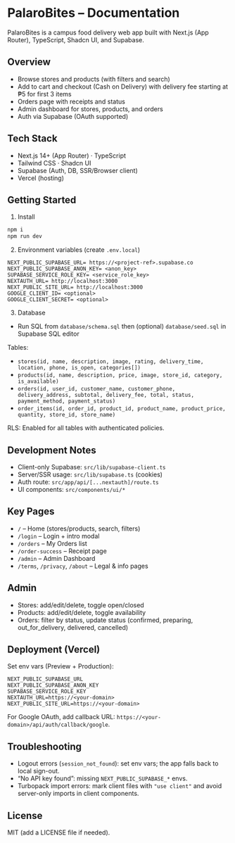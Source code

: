 # PalaroBites – Documentation

PalaroBites is a campus food delivery web app built with Next.js (App Router), TypeScript, Shadcn UI, and Supabase.

## Overview

- Browse stores and products (with filters and search)
- Add to cart and checkout (Cash on Delivery) with delivery fee starting at ₱5 for first 3 items
- Orders page with receipts and status
- Admin dashboard for stores, products, and orders
- Auth via Supabase (OAuth supported)

## Tech Stack

- Next.js 14+ (App Router) · TypeScript
- Tailwind CSS · Shadcn UI
- Supabase (Auth, DB, SSR/Browser client)
- Vercel (hosting)

## Getting Started

1) Install

```bash
npm i
npm run dev
```

2) Environment variables (create `.env.local`)

```
NEXT_PUBLIC_SUPABASE_URL= https://<project-ref>.supabase.co
NEXT_PUBLIC_SUPABASE_ANON_KEY= <anon_key>
SUPABASE_SERVICE_ROLE_KEY= <service_role_key>
NEXTAUTH_URL= http://localhost:3000
NEXT_PUBLIC_SITE_URL= http://localhost:3000
GOOGLE_CLIENT_ID= <optional>
GOOGLE_CLIENT_SECRET= <optional>
```

3) Database

- Run SQL from `database/schema.sql` then (optional) `database/seed.sql` in Supabase SQL editor

Tables:
- `stores(id, name, description, image, rating, delivery_time, location, phone, is_open, categories[])`
- `products(id, name, description, price, image, store_id, category, is_available)`
- `orders(id, user_id, customer_name, customer_phone, delivery_address, subtotal, delivery_fee, total, status, payment_method, payment_status)`
- `order_items(id, order_id, product_id, product_name, product_price, quantity, store_id, store_name)`

RLS: Enabled for all tables with authenticated policies.

## Development Notes

- Client-only Supabase: `src/lib/supabase-client.ts`
- Server/SSR usage: `src/lib/supabase.ts` (cookies)
- Auth route: `src/app/api/[...nextauth]/route.ts`
- UI components: `src/components/ui/*`

## Key Pages

- `/` – Home (stores/products, search, filters)
- `/login` – Login + intro modal
- `/orders` – My Orders list
- `/order-success` – Receipt page
- `/admin` – Admin Dashboard
- `/terms`, `/privacy`, `/about` – Legal & info pages

## Admin

- Stores: add/edit/delete, toggle open/closed
- Products: add/edit/delete, toggle availability
- Orders: filter by status, update status (confirmed, preparing, out_for_delivery, delivered, cancelled)

## Deployment (Vercel)

Set env vars (Preview + Production):

```
NEXT_PUBLIC_SUPABASE_URL
NEXT_PUBLIC_SUPABASE_ANON_KEY
SUPABASE_SERVICE_ROLE_KEY
NEXTAUTH_URL=https://<your-domain>
NEXT_PUBLIC_SITE_URL=https://<your-domain>
```

For Google OAuth, add callback URL: `https://<your-domain>/api/auth/callback/google`.

## Troubleshooting

- Logout errors (`session_not_found`): set env vars; the app falls back to local sign-out.
- “No API key found”: missing `NEXT_PUBLIC_SUPABASE_*` envs.
- Turbopack import errors: mark client files with `"use client"` and avoid server-only imports in client components.

## License

MIT (add a LICENSE file if needed).
